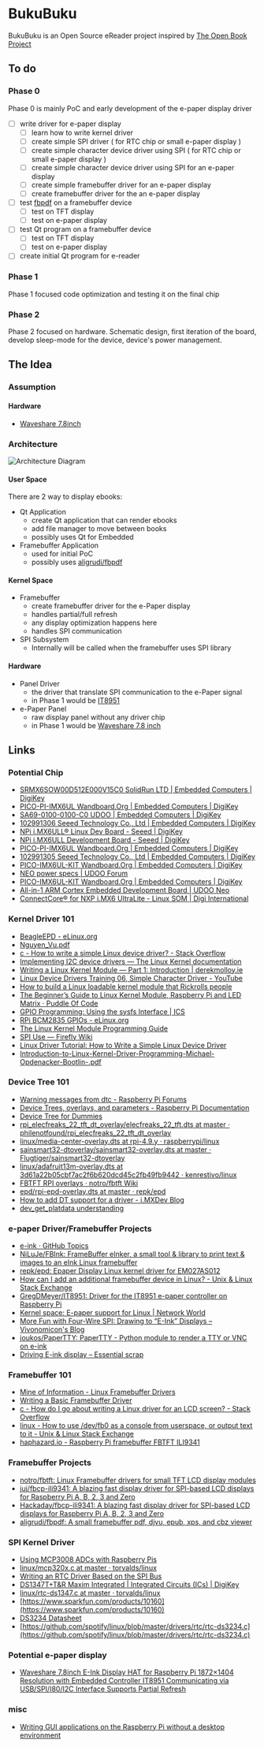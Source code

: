 
# BukuBuku

BukuBuku is an Open Source eReader project inspired by [The Open Book Project](https://github.com/joeycastillo/The-Open-Book)

## To do

### Phase 0
Phase 0 is mainly PoC and early development of the e-paper display driver
- [ ] write driver for e-paper display
	- [ ] learn how to write kernel driver
	- [ ] create simple SPI driver ( for RTC chip or small e-paper display )
	- [ ] create simple character device driver using SPI ( for RTC chip or small e-paper display )
	- [ ] create simple character device driver using SPI for an e-paper display
	- [ ] create simple framebuffer driver for an e-paper display
	- [ ] create framebuffer driver for the an e-paper display
- [ ] test [fbpdf](https://github.com/aligrudi/fbpdf) on a framebuffer device
	- [ ] test on TFT display
	- [ ] test on e-paper display
- [ ] test Qt program on a framebuffer device
	- [ ] test on TFT display
	- [ ] test on e-paper display
- [ ] create initial Qt program for e-reader

### Phase 1
Phase 1 focused code optimization and testing it on the final chip

### Phase 2
Phase 2 focused on hardware. Schematic design, first iteration of the board, develop sleep-mode for the device, device's power management.

## The Idea

### Assumption
#### Hardware
- [Waveshare 7.8inch](https://www.amazon.com/Waveshare-HAT-Resolution-Interface-Controller/dp/B07VL8Y3CQ/ref=sr_1_1?dchild=1&keywords=waveshare%2B9.7&qid=1592326366&sr=8-1&th=1)


### Architecture
![Architecture Diagram](https://raw.githubusercontent.com/aldwinhermanudin/BukuBuku/master/docs/resources/images/idea.png)

#### User Space
 There are 2 way to display ebooks:
- Qt Application
	- create Qt application that can render ebooks    
	- add file manager to move between books    
	- possibly uses Qt for Embedded    
- Framebuffer Application
	- used for initial PoC    
	- possibly uses [aligrudi/fbpdf](https://github.com/aligrudi/fbpdf)

#### Kernel Space
- Framebuffer
	- create framebuffer driver for the e-Paper display
	- handles partial/full refresh    
	- any display optimization happens here    
	- handles SPI communication  
- SPI Subsystem
	- Internally will be called when the framebuffer uses SPI library 

#### Hardware
- Panel Driver
	- the driver that translate SPI communication to the e-Paper signal
	- in Phase 1 would be [IT8951](http://www.waveshare.net/w/upload/1/18/IT8951_D_V0.2.4.3_20170728.pdf)
- e-Paper Panel
	- raw display panel without any driver chip
	- in Phase 1 would be [Waveshare 7.8 inch](https://www.waveshare.com/7.8inch-e-paper.htm)
  
## Links

### Potential Chip
-  [SRMX6SOW00D512E000V15C0 SolidRun LTD | Embedded Computers | DigiKey](https://www.digikey.com/product-detail/en/solidrun-ltd/SRMX6SOW00D512E000V15C0/SRMX6SOW00D512E000V15C0-ND/6021930)
-  [PICO-PI-IMX6UL Wandboard.Org | Embedded Computers | DigiKey](https://www.digikey.com/product-detail/en/wandboard.org/PICO-PI-IMX6UL/1406-0012-ND/7318413?utm_adgroup=Single%20Board%20Computers%20(SBCs))
-  [SA69-0100-0100-C0 UDOO | Embedded Computers | DigiKey](https://www.digikey.com/product-detail/en/udoo/SA69-0100-0100-C0/1485-1012-ND/5618137)
-  [102991306 Seeed Technology Co., Ltd | Embedded Computers | DigiKey](https://www.digikey.com/product-detail/en/seeed-technology-co-ltd/102991306/1597-102991306-ND/10492211)
-  [NPi i.MX6ULL® Linux Dev Board - Seeed | DigiKey](https://www.digikey.com/en/product-highlight/s/seeed/npi-imx6ull-linux-sbc-nand-version-development-board)
-  [NPi i.MX6ULL Development Board - Seeed | DigiKey](https://www.digikey.com/en/product-highlight/s/seeed/npi-i-mx6ull-development-board)
-  [PICO-PI-IMX6UL Wandboard.Org | Embedded Computers | DigiKey](https://www.digikey.com/product-detail/en/wandboard-org/PICO-PI-IMX6UL/1406-0012-ND/7318413)
-  [102991305 Seeed Technology Co., Ltd | Embedded Computers | DigiKey](https://www.digikey.com/product-detail/en/seeed-technology-co-ltd/102991305/1597-102991305-ND/10492223)
-  [PICO-IMX6UL-KIT Wandboard.Org | Embedded Computers | DigiKey](https://www.digikey.com/product-detail/en/wandboard.org/PICO-IMX6UL-KIT/1405-0017-ND/6578333?utm_adgroup=Single%20Board%20Computers%20(SBCs))
-  [NEO power specs | UDOO Forum](https://www.udoo.org/forum/threads/neo-power-specs.4416/#post-19677)
-  [PICO-IMX6UL-KIT Wandboard.Org | Embedded Computers | DigiKey](https://www.digikey.com/product-detail/en/wandboard.org/PICO-IMX6UL-KIT/1405-0017-ND/6578333?utm_adgroup=Single%20Board%20Computers%20(SBCs))
-  [All-in-1 ARM Cortex Embedded Development Board | UDOO Neo](https://www.udoo.org/udoo-neo/)
-  [ConnectCore® for NXP i.MX6 UltraLite - Linux SOM | Digi International](https://www.digi.com/products/embedded-systems/system-on-modules/connectcore-for-i-mx6ul#partnumbers)
  
### Kernel Driver 101
-  [BeagleEPD - eLinux.org](https://elinux.org/BeagleEPD)
-  [Nguyen_Vu.pdf](https://www.theseus.fi/bitstream/handle/10024/74679/Nguyen_Vu.pdf)
-  [c - How to write a simple Linux device driver? - Stack Overflow](https://stackoverflow.com/questions/22632713/how-to-write-a-simple-linux-device-driver)
-  [Implementing I2C device drivers — The Linux Kernel documentation](https://www.kernel.org/doc/html/latest/i2c/writing-clients.html)
-  [Writing a Linux Kernel Module — Part 1: Introduction | derekmolloy.ie](http://derekmolloy.ie/writing-a-linux-kernel-module-part-1-introduction/)
-  [Linux Device Drivers Training 06, Simple Character Driver - YouTube](https://www.youtube.com/watch?v=E_xrzGlHbac)
-  [How to build a Linux loadable kernel module that Rickrolls people](https://www.youtube.com/watch?v=CWihl19mJig)
- [The Beginner’s Guide to Linux Kernel Module, Raspberry Pi and LED Matrix · Puddle Of Code](https://puddleofcode.com/story/the-beginners-guide-to-linux-kernel-module-raspbery-pi-and-led-matrix)
- [GPIO Programming: Using the sysfs Interface | ICS](https://www.ics.com/blog/gpio-programming-using-sysfs-interface)
- [RPi BCM2835 GPIOs - eLinux.org](https://elinux.org/RPi_BCM2835_GPIOs)
- [The Linux Kernel Module Programming Guide](http://www.tldp.org/LDP/lkmpg/2.6/html/lkmpg.html#AEN121)
- [SPI Use — Firefly Wiki](http://wiki.t-firefly.com/en/Firefly-RK3288/driver_spi.html)
- [Linux Driver Tutorial: How to Write a Simple Linux Device Driver](https://www.apriorit.com/dev-blog/195-simple-driver-for-linux-os)
- [Introduction-to-Linux-Kernel-Driver-Programming-Michael-Opdenacker-Bootlin-.pdf](https://events19.linuxfoundation.org/wp-content/uploads/2017/12/Introduction-to-Linux-Kernel-Driver-Programming-Michael-Opdenacker-Bootlin-.pdf)

### Device Tree 101
- [Warning messages from dtc - Raspberry Pi Forums](https://www.raspberrypi.org/forums/viewtopic.php?t=172342)
- [Device Trees, overlays, and parameters - Raspberry Pi Documentation](https://www.raspberrypi.org/documentation/configuration/device-tree.md)
- [Device Tree for Dummies](https://bootlin.com/pub/conferences/2014/elc/petazzoni-device-tree-dummies/petazzoni-device-tree-dummies.pdf)
- [rpi_elecfreaks_22_tft_dt_overlay/elecfreaks_22_tft.dts at master · philenotfound/rpi_elecfreaks_22_tft_dt_overlay](https://github.com/philenotfound/rpi_elecfreaks_22_tft_dt_overlay/blob/master/elecfreaks_22_tft.dts)
- [linux/media-center-overlay.dts at rpi-4.9.y · raspberrypi/linux](https://github.com/raspberrypi/linux/blob/rpi-4.9.y/arch/arm/boot/dts/overlays/media-center-overlay.dts)
- [sainsmart32-dtoverlay/sainsmart32-overlay.dts at master · Flugtiger/sainsmart32-dtoverlay](https://github.com/Flugtiger/sainsmart32-dtoverlay/blob/master/src/sainsmart32-overlay.dts)
- [linux/adafruit13m-overlay.dts at 3d61a22b05cbf7ac2f6b620dcd45c2fb49fb9442 · kenrestivo/linux](https://github.com/kenrestivo/linux/blob/3d61a22b05cbf7ac2f6b620dcd45c2fb49fb9442/arch/arm/boot/dts/overlays/adafruit13m-overlay.dts)
- [FBTFT RPI overlays · notro/fbtft Wiki](https://github.com/notro/fbtft/wiki/FBTFT-RPI-overlays)
- [epd/rpi-epd-overlay.dts at master · repk/epd](https://github.com/repk/epd/blob/master/rpi/rpi-epd-overlay.dts)
- [How to add DT support for a driver - i.MXDev Blog](https://imxdev.gitlab.io/tutorial/How_to_add_DT_support_for_a_driver/)
- [dev_get_platdata understanding](https://nikhilchaubey.blogspot.com/2018/05/devgetplatdata-understanding.html)

### e-paper Driver/Framebuffer Projects
-  [e-ink · GitHub Topics](https://github.com/topics/e-ink)
-  [NiLuJe/FBInk: FrameBuffer eInker, a small tool & library to print text & images to an eInk Linux framebuffer](https://github.com/NiLuJe/FBInk)
-  [repk/epd: Epaper Display Linux kernel driver for EM027AS012](https://github.com/repk/epd)
-  [How can I add an additional framebuffer device in Linux? - Unix & Linux Stack Exchange](https://unix.stackexchange.com/questions/98389/how-can-i-add-an-additional-framebuffer-device-in-linux)
-  [GregDMeyer/IT8951: Driver for the IT8951 e-paper controller on Raspberry Pi](https://github.com/GregDMeyer/IT8951)
-  [Kernel space: E-paper support for Linux | Network World](https://www.networkworld.com/article/2289160/kernel-space--e-paper-support-for-linux.html)
-  [More Fun with Four-Wire SPI: Drawing to “E-Ink” Displays – Vivonomicon's Blog](https://vivonomicon.com/2018/07/06/more-fun-with-four-wire-spi-drawing-to-e-ink-displays/)
-  [joukos/PaperTTY: PaperTTY - Python module to render a TTY or VNC on e-ink](https://github.com/joukos/PaperTTY)
-  [Driving E-ink display – Essential scrap](http://essentialscrap.com/eink/)
  
### Framebuffer 101
-  [Mine of Information - Linux Framebuffer Drivers](http://moi.vonos.net/linux/framebuffer-drivers/)
-  [Writing a Basic Framebuffer Driver](https://opensourceforu.com/2015/05/writing-a-basic-framebuffer-driver/)
-  [c - How do I go about writing a Linux driver for an LCD screen? - Stack Overflow](https://stackoverflow.com/questions/17768558/how-do-i-go-about-writing-a-linux-driver-for-an-lcd-screen)
-  [linux - How to use /dev/fb0 as a console from userspace, or output text to it - Unix & Linux Stack Exchange](https://unix.stackexchange.com/questions/20458/how-to-use-dev-fb0-as-a-console-from-userspace-or-output-text-to-it)
-  [haphazard.io - Raspberry Pi framebuffer FBTFT ILI9341](https://www.haphazard.io/blog/raspberry-pi-framebuffer-fbtft-ili9341/)

### Framebuffer Projects
- [notro/fbtft: Linux Framebuffer drivers for small TFT LCD display modules](https://github.com/notro/fbtft)
- [juj/fbcp-ili9341: A blazing fast display driver for SPI-based LCD displays for Raspberry Pi A, B, 2, 3 and Zero](https://github.com/juj/fbcp-ili9341)
- [Hackaday/fbcp-ili9341: A blazing fast display driver for SPI-based LCD displays for Raspberry Pi A, B, 2, 3 and Zero](https://hackaday.com/2018/10/21/blazing-fast-raspberry-pi-display-driver-will-melt-your-face-then-teach-you-how/)
-  [aligrudi/fbpdf: A small framebuffer pdf, djvu, epub, xps, and cbz viewer](https://github.com/aligrudi/fbpdf)

### SPI Kernel Driver
-  [Using MCP3008 ADCs with Raspberry Pis](https://jumpnowtek.com/rpi/Using-mcp3008-ADCs-with-Raspberry-Pis.html)
-  [linux/mcp320x.c at master · torvalds/linux](https://github.com/torvalds/linux/blob/master/drivers/iio/adc/mcp320x.c)
-  [Writing an RTC Driver Based on the SPI Bus](https://opensourceforu.com/2014/09/writing-an-rtc-driver-based-on-the-spi-bus/)
-  [DS1347T+T&R Maxim Integrated | Integrated Circuits (ICs) | DigiKey](https://www.digikey.com/product-detail/en/maxim-integrated/DS1347T-T-R/DS1347T-T-RTR-ND/2776906)
-  [linux/rtc-ds1347.c at master · torvalds/linux](https://github.com/torvalds/linux/blob/master/drivers/rtc/rtc-ds1347.c)
-  [https://www.sparkfun.com/products/10160](https://www.sparkfun.com/products/10160)
-  [DS3234 Datasheet](https://www.sparkfun.com/datasheets/BreakoutBoards/DS3234.pdf)
-  [https://github.com/spotify/linux/blob/master/drivers/rtc/rtc-ds3234.c](https://github.com/spotify/linux/blob/master/drivers/rtc/rtc-ds3234.c)

### Potential e-paper display
-  [Waveshare 7.8inch E-Ink Display HAT for Raspberry Pi 1872×1404 Resolution with Embedded Controller IT8951 Communicating via USB/SPI/I80/I2C Interface Supports Partial Refresh](https://www.amazon.com/Waveshare-HAT-Resolution-Interface-Controller/dp/B07VL8Y3CQ/ref=sr_1_1?dchild=1&keywords=waveshare%2B9.7&qid=1592326366&sr=8-1&th=1)

### misc
-  [Writing GUI applications on the Raspberry Pi without a desktop environment](https://medium.com/@avik.das/writing-gui-applications-on-the-raspberry-pi-without-a-desktop-environment-8f8f840d9867)